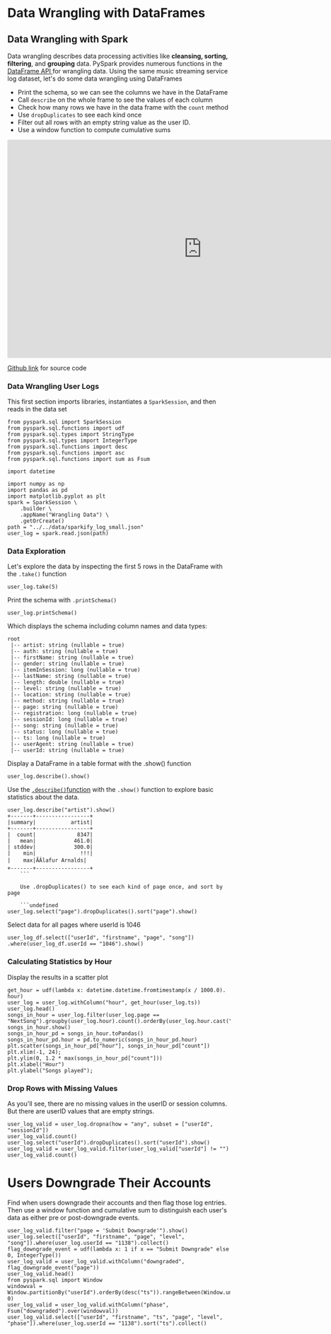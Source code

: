 # Data Wrangling with DataFrames

## Data Wrangling with Spark

Data wrangling describes data processing activities like **cleansing, sorting, filtering**, and **grouping** data. PySpark provides numerous functions in the [DataFrame API ](https://spark.apache.org/docs/3.1.1/api/python/reference/pyspark.sql.html#dataframe-apis)for wrangling data. Using the same music streaming service log dataset, let's do some data wrangling using DataFrames

- Print the schema, so we can see the columns we have in the DataFrame
- Call `describe` on the whole frame to see the values of each column
- Check how many rows we have in the data frame with the `count` method
- Use `dropDuplicates` to see each kind once
- Filter out all rows with an empty string value as the user ID.
- Use a window function to compute cumulative sums

<iframe frameborder="0" allowfullscreen="1" allow="accelerometer; autoplay; clipboard-write; encrypted-media; gyroscope; picture-in-picture; web-share" title="YouTube video player" width="640" height="360" src="https://www.youtube.com/embed/p7YrwF72gQs?showinfo=0&amp;rel=0&amp;autohide=1&amp;vq=hd720&amp;hl=en-us&amp;cc_load_policy=0&amp;enablejsapi=1&amp;origin=https%3A%2F%2Flearn.udacity.com&amp;widgetid=49" id="widget50" style="border: 0px; box-sizing: border-box; overflow-wrap: break-word; outline-color: var(--chakra-colors-blue-500); display: block; top: 0px; bottom: 0px; left: 0px; width: 878px; height: 493.875px;"></iframe>

[Github link](https://github.com/udacity/nd027-Data-Engineering-Data-Lakes-AWS-Exercises/blob/main/lesson-2-spark-essentials/exercises/concept3-data-wrangling-with-spark/solution/data_wrangling.py) for source code

### Data Wrangling User Logs

This first section imports libraries, instantiates a `SparkSession`, and then reads in the data set

```
from pyspark.sql import SparkSession
from pyspark.sql.functions import udf
from pyspark.sql.types import StringType
from pyspark.sql.types import IntegerType
from pyspark.sql.functions import desc
from pyspark.sql.functions import asc
from pyspark.sql.functions import sum as Fsum

import datetime

import numpy as np
import pandas as pd
import matplotlib.pyplot as plt
spark = SparkSession \
    .builder \
    .appName("Wrangling Data") \
    .getOrCreate()
path = "../../data/sparkify_log_small.json"
user_log = spark.read.json(path)
```

### Data Exploration

Let's explore the data by inspecting the first 5 rows in the DataFrame with the `.take()` function

```
user_log.take(5)
```

Print the schema with `.printSchema()`

```
user_log.printSchema()
```

Which displays the schema including column names and data types:

```
root
 |-- artist: string (nullable = true)
 |-- auth: string (nullable = true)
 |-- firstName: string (nullable = true)
 |-- gender: string (nullable = true)
 |-- itemInSession: long (nullable = true)
 |-- lastName: string (nullable = true)
 |-- length: double (nullable = true)
 |-- level: string (nullable = true)
 |-- location: string (nullable = true)
 |-- method: string (nullable = true)
 |-- page: string (nullable = true)
 |-- registration: long (nullable = true)
 |-- sessionId: long (nullable = true)
 |-- song: string (nullable = true)
 |-- status: long (nullable = true)
 |-- ts: long (nullable = true)
 |-- userAgent: string (nullable = true)
 |-- userId: string (nullable = true)
```

Display a DataFrame in a table format with the .show() function

```
user_log.describe().show()
```

Use the [`.describe()`function](https://spark.apache.org/docs/latest/api/python/reference/pyspark.sql/api/pyspark.sql.DataFrame.describe.html#pyspark.sql.DataFrame.describe) with the `.show()` function to explore basic statistics about the data.

```
user_log.describe("artist").show()
+-------+-----------------+
|summary|           artist|
+-------+-----------------+
|  count|             8347|
|   mean|            461.0|
| stddev|            300.0|
|    min|              !!!|
|    max|ÃÂlafur Arnalds|
+-------+-----------------+
    ```
    
    Use .dropDuplicates() to see each kind of page once, and sort by page
    
    ```undefined
user_log.select("page").dropDuplicates().sort("page").show()
```

Select data for all pages where userId is 1046

```
user_log_df.select(["userId", "firstname", "page", "song"]) .where(user_log_df.userId == "1046").show()
```

### Calculating Statistics by Hour

Display the results in a scatter plot

```
get_hour = udf(lambda x: datetime.datetime.fromtimestamp(x / 1000.0). hour)
user_log = user_log.withColumn("hour", get_hour(user_log.ts))
user_log.head()
songs_in_hour = user_log.filter(user_log.page == "NextSong").groupby(user_log.hour).count().orderBy(user_log.hour.cast("float"))
songs_in_hour.show()
songs_in_hour_pd = songs_in_hour.toPandas()
songs_in_hour_pd.hour = pd.to_numeric(songs_in_hour_pd.hour)
plt.scatter(songs_in_hour_pd["hour"], songs_in_hour_pd["count"])
plt.xlim(-1, 24);
plt.ylim(0, 1.2 * max(songs_in_hour_pd["count"]))
plt.xlabel("Hour")
plt.ylabel("Songs played");
```

### Drop Rows with Missing Values

As you'll see, there are no missing values in the userID or session columns. But there are userID values that are empty strings.

```
user_log_valid = user_log.dropna(how = "any", subset = ["userId", "sessionId"])
user_log_valid.count()
user_log.select("userId").dropDuplicates().sort("userId").show()
user_log_valid = user_log_valid.filter(user_log_valid["userId"] != "")
user_log_valid.count()
```

# Users Downgrade Their Accounts

Find when users downgrade their accounts and then flag those log entries. Then use a window function and cumulative sum to distinguish each user's data as either pre or post-downgrade events.

```
user_log_valid.filter("page = 'Submit Downgrade'").show()
user_log.select(["userId", "firstname", "page", "level", "song"]).where(user_log.userId == "1138").collect()
flag_downgrade_event = udf(lambda x: 1 if x == "Submit Downgrade" else 0, IntegerType())
user_log_valid = user_log_valid.withColumn("downgraded", flag_downgrade_event("page"))
user_log_valid.head()
from pyspark.sql import Window
windowval = Window.partitionBy("userId").orderBy(desc("ts")).rangeBetween(Window.unboundedPreceding, 0)
user_log_valid = user_log_valid.withColumn("phase", Fsum("downgraded").over(windowval))
user_log_valid.select(["userId", "firstname", "ts", "page", "level", "phase"]).where(user_log.userId == "1138").sort("ts").collect()
```
